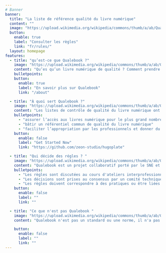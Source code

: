 ```yaml
---
# Banner
banner:
  title: "La liste de référence qualité du livre numérique"
  content: ""
  image: "https://upload.wikimedia.org/wikipedia/commons/thumb/a/ab/Quality_assurance_oaicons.png/677px-Quality_assurance_oaicons.png?20211028203946"
  button:
    enable: true
    label: "Consulter les règles"
    link: "fr/rules/"
  layout: homepage
features:
  - title: "qu’est-ce que Qualebook ?"
    image: "https://upload.wikimedia.org/wikipedia/commons/thumb/a/ab/Quality_assurance_oaicons.png/677px-Quality_assurance_oaicons.png?20211028203946"
    content: "Qu’es qu’un livre numérique de qualité ? Comment prendre de bonnes décisions et tenir compte de tous les utilisateurs ? Comment maîtriser, trier et prioriser les problématiques de performance, d’interopérabilité, d’accessibilité, d’éco-conception, de sécurité et de gestion des données personnelles ? Qualebook apporte des réponses et une méthodologie pour les équipes en place comme pour les personnes qui souhaitent développer ou s’investir dans des projets d’édition numérique."
    bulletpoints:
    button:
      enable: true
      label: "En savoir plus sur Qualebook"
      link: "/about"

  - title: "À quoi sert Qualebook ?"
    image: "https://upload.wikimedia.org/wikipedia/commons/thumb/a/ab/Quality_assurance_oaicons.png/677px-Quality_assurance_oaicons.png?20211028203946"
    content: "Les listes de contrôle de qualité du livre numérique ont pour objectifs :"
    bulletpoints:
      - "assurer l’accès aux livres numérique pour le plus grand nombre de lecteurs, sans discrimination d’age, de compétence, d’aptitudes physiques ou mentales, de culture, de matériel et modalités d’accès"
      - "bâtir un référentiel commun de qualité du livre numérique"
      - "faciliter l’appropriation par les professionnels et donner du sens aux actions entreprises"
    button:
      enable: false
      label: "Get Started Now"
      link: "https://github.com/zeon-studio/hugoplate"

  - title: "Qui décide des régles ? "
    image: "https://upload.wikimedia.org/wikipedia/commons/thumb/a/ab/Quality_assurance_oaicons.png/677px-Quality_assurance_oaicons.png?20211028203946"
    content: "Qualebook est un projet collaboratif porté par le SNE et EDRLab. Nous espérons agrandir le cercle de collaboration pour garantir que les régles correspondent aux diversités de réalités des maisons d'édition, partout dans le monde."
    bulletpoints:
      - "Les règles sont discutées au cours d'ateliers interprofessionnels ouverts"
      - "Les décisions sont prises au consensus par un comité technique"
      - "Les règles doivent correspondre à des pratiques ou être liées à un référentiel"
    button:
      enable: false
      label: ""
      link: ""

  - title: "Ce que n'est pas Qualebook "
    image: "https://upload.wikimedia.org/wikipedia/commons/thumb/a/ab/Quality_assurance_oaicons.png/677px-Quality_assurance_oaicons.png?20211028203946"
    content: "Qualebook n'est pas un standard ou une norme, il n'a pas vocation à remplacer les définitions techniques existantes, mais plutôt à les mettre en valeur et les rendre compréhensibles par l'ensemble de l'interprofession"

    button:
      enable: false
      label: ""
      link: ""
---
```


<!-- <div class="cover"></div> -->